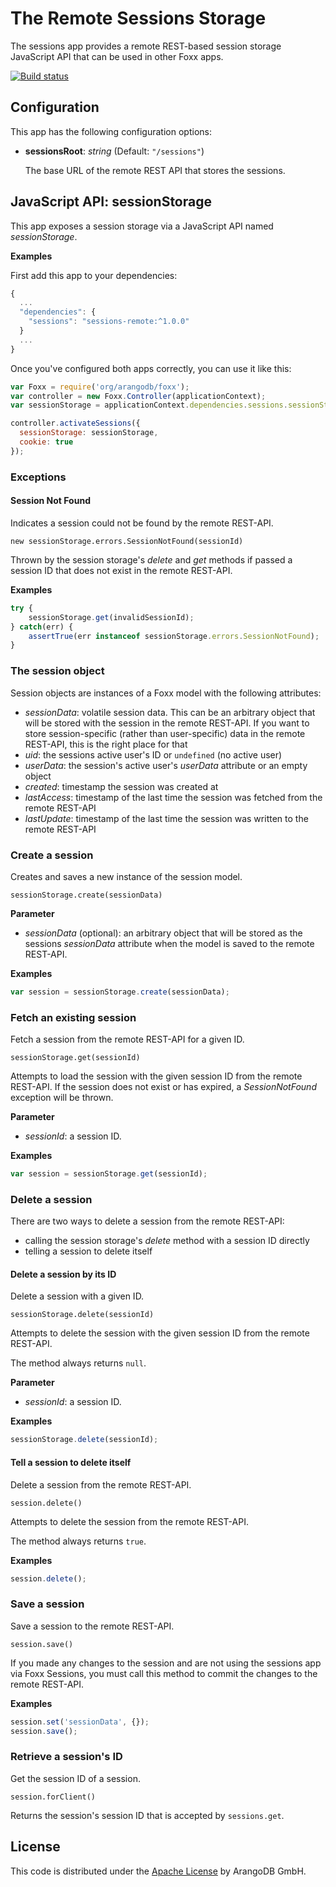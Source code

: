 # The Remote Sessions Storage

The sessions app provides a remote REST-based session storage JavaScript API that can be used in other Foxx apps.

[![Build status](https://img.shields.io/travis/arangodb/foxx-sessions-remote.svg)](https://travis-ci.org/arangodb/foxx-sessions-remote)

## Configuration

This app has the following configuration options:

* **sessionsRoot**: *string* (Default: `"/sessions"`)

  The base URL of the remote REST API that stores the sessions.


## JavaScript API: sessionStorage

This app exposes a session storage via a JavaScript API named *sessionStorage*.

**Examples**

First add this app to your dependencies:

```js
{
  ...
  "dependencies": {
    "sessions": "sessions-remote:^1.0.0"
  }
  ...
}
```

Once you've configured both apps correctly, you can use it like this:

```js
var Foxx = require('org/arangodb/foxx');
var controller = new Foxx.Controller(applicationContext);
var sessionStorage = applicationContext.dependencies.sessions.sessionStorage;

controller.activateSessions({
  sessionStorage: sessionStorage,
  cookie: true
});
```

### Exceptions

#### Session Not Found

Indicates a session could not be found by the remote REST-API.

`new sessionStorage.errors.SessionNotFound(sessionId)`

Thrown by the session storage's *delete* and *get* methods if passed a session ID that does not exist in the remote REST-API.

**Examples**

```js
try {
    sessionStorage.get(invalidSessionId);
} catch(err) {
    assertTrue(err instanceof sessionStorage.errors.SessionNotFound);
}
```

### The session object

Session objects are instances of a Foxx model with the following attributes:

* *sessionData*: volatile session data. This can be an arbitrary object that will be stored with the session in the remote REST-API. If you want to store session-specific (rather than user-specific) data in the remote REST-API, this is the right place for that
* *uid*: the sessions active user's ID or `undefined` (no active user)
* *userData*: the session's active user's *userData* attribute or an empty object
* *created*: timestamp the session was created at
* *lastAccess*: timestamp of the last time the session was fetched from the remote REST-API
* *lastUpdate*: timestamp of the last time the session was written to the remote REST-API

### Create a session

Creates and saves a new instance of the session model.

`sessionStorage.create(sessionData)`

**Parameter**

* *sessionData* (optional): an arbitrary object that will be stored as the sessions *sessionData* attribute when the model is saved to the remote REST-API.

**Examples**

```js
var session = sessionStorage.create(sessionData);
```

### Fetch an existing session

Fetch a session from the remote REST-API for a given ID.

`sessionStorage.get(sessionId)`

Attempts to load the session with the given session ID from the remote REST-API. If the session does not exist or has expired, a *SessionNotFound* exception will be thrown.

**Parameter**

* *sessionId*: a session ID.

**Examples**

```js
var session = sessionStorage.get(sessionId);
```

### Delete a session

There are two ways to delete a session from the remote REST-API:

* calling the session storage's *delete* method with a session ID directly
* telling a session to delete itself

#### Delete a session by its ID

Delete a session with a given ID.

`sessionStorage.delete(sessionId)`

Attempts to delete the session with the given session ID from the remote REST-API.

The method always returns `null`.

**Parameter**

* *sessionId*: a session ID.

**Examples**

```js
sessionStorage.delete(sessionId);
```

#### Tell a session to delete itself

Delete a session from the remote REST-API.

`session.delete()`

Attempts to delete the session from the remote REST-API.

The method always returns `true`.

**Examples**

```js
session.delete();
```

### Save a session

Save a session to the remote REST-API.

`session.save()`

If you made any changes to the session and are not using the sessions app via Foxx Sessions, you must call this method to commit the changes to the remote REST-API.

**Examples**

```js
session.set('sessionData', {});
session.save();
```

### Retrieve a session's ID

Get the session ID of a session.

`session.forClient()`

Returns the session's session ID that is accepted by `sessions.get`.

## License

This code is distributed under the [Apache License](http://www.apache.org/licenses/LICENSE-2.0) by ArangoDB GmbH.
